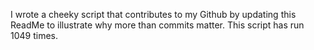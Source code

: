 I wrote a cheeky script that contributes to my Github by updating this ReadMe to illustrate why more than commits matter. This script has run 1049 times.